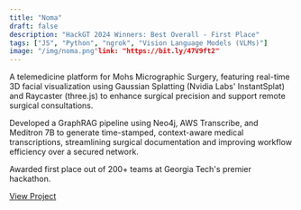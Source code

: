 ```yaml
---
title: "Noma"
draft: false
description: "HackGT 2024 Winners: Best Overall - First Place"
tags: ["JS", "Python", "ngrok", "Vision Language Models (VLMs)"]
image: "/img/noma.png"link: "https://bit.ly/47V9ft2"
---
```


A telemedicine platform for Mohs Micrographic Surgery, featuring real-time 3D facial visualization using Gaussian Splatting
(Nvidia Labs' InstantSplat) and Raycaster (three.js) to enhance surgical precision and support remote surgical consultations.

Developed a GraphRAG pipeline using Neo4j, AWS Transcribe, and Meditron 7B to generate time-stamped, context-aware
medical transcriptions, streamlining surgical documentation and improving workflow efficiency over a secured network.

Awarded first place out of 200+ teams at Georgia Tech's premier hackathon.

<a href="https://bit.ly/47V9ft2" target="_blank" rel="noopener" style="text-decoration: underline;">View Project</a> 